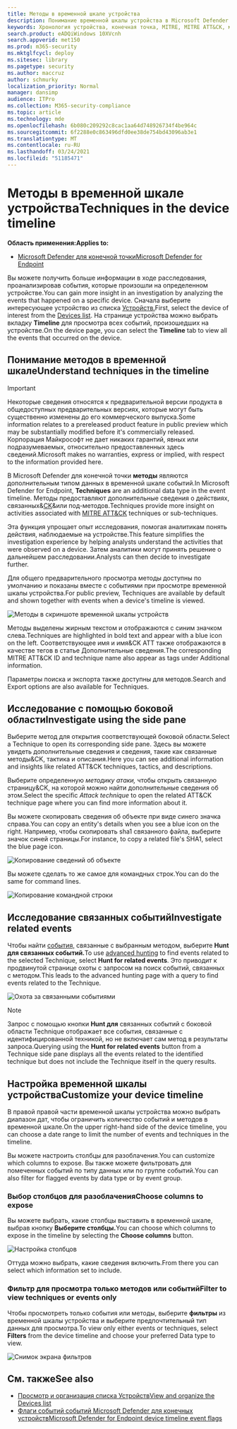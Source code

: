 ```yaml
---
title: Методы в временной шкале устройства
description: Понимание временной шкалы устройства в Microsoft Defender для конечной точки
keywords: Хронология устройства, конечная точка, MITRE, MITRE ATT&CK, методы, тактика
search.product: eADQiWindows 10XVcnh
search.appverid: met150
ms.prod: m365-security
ms.mktglfcycl: deploy
ms.sitesec: library
ms.pagetype: security
ms.author: maccruz
author: schmurky
localization_priority: Normal
manager: dansimp
audience: ITPro
ms.collection: M365-security-compliance
ms.topic: article
ms.technology: mde
ms.openlocfilehash: 6b080c209292c8cac1aa64d748926734f4be964c
ms.sourcegitcommit: 6f2288e0c863496dfd0ee38de754bd43096ab3e1
ms.translationtype: MT
ms.contentlocale: ru-RU
ms.lasthandoff: 03/24/2021
ms.locfileid: "51185471"
---
```

# <a name="techniques-in-the-device-timeline"></a><span data-ttu-id="182eb-104">Методы в временной шкале устройства</span><span class="sxs-lookup"><span data-stu-id="182eb-104">Techniques in the device timeline</span></span>


<span data-ttu-id="182eb-105">**Область применения:**</span><span class="sxs-lookup"><span data-stu-id="182eb-105">**Applies to:**</span></span>
- [<span data-ttu-id="182eb-106">Microsoft Defender для конечной точки</span><span class="sxs-lookup"><span data-stu-id="182eb-106">Microsoft Defender for Endpoint</span></span>](https://go.microsoft.com/fwlink/p/?linkid=2154037)


<span data-ttu-id="182eb-107">Вы можете получить больше информации в ходе расследования, проанализировав события, которые произошли на определенном устройстве.</span><span class="sxs-lookup"><span data-stu-id="182eb-107">You can gain more insight in an investigation by analyzing the events that happened on a specific device.</span></span> <span data-ttu-id="182eb-108">Сначала выберите интересующее устройство из списка [Устройств.](machines-view-overview.md)</span><span class="sxs-lookup"><span data-stu-id="182eb-108">First, select the device of interest from the [Devices list](machines-view-overview.md).</span></span> <span data-ttu-id="182eb-109">На странице устройства можно выбрать вкладку **Timeline** для просмотра всех событий, произошедших на устройстве.</span><span class="sxs-lookup"><span data-stu-id="182eb-109">On the device page, you can select the **Timeline** tab to view all the events that occurred on the device.</span></span>

## <a name="understand-techniques-in-the-timeline"></a><span data-ttu-id="182eb-110">Понимание методов в временной шкале</span><span class="sxs-lookup"><span data-stu-id="182eb-110">Understand techniques in the timeline</span></span>

>[!IMPORTANT]
><span data-ttu-id="182eb-111">Некоторые сведения относятся к предварительной версии продукта в общедоступных предварительных версиях, которые могут быть существенно изменены до его коммерческого выпуска.</span><span class="sxs-lookup"><span data-stu-id="182eb-111">Some information relates to a prereleased product feature in public preview which may be substantially modified before it's commercially released.</span></span> <span data-ttu-id="182eb-112">Корпорация Майкрософт не дает никаких гарантий, явных или подразумеваемых, относительно предоставленных здесь сведений.</span><span class="sxs-lookup"><span data-stu-id="182eb-112">Microsoft makes no warranties, express or implied, with respect to the information provided here.</span></span>

<span data-ttu-id="182eb-113">В Microsoft Defender для конечной точки **методы** являются дополнительным типом данных в временной шкале событий.</span><span class="sxs-lookup"><span data-stu-id="182eb-113">In Microsoft Defender for Endpoint, **Techniques** are an additional data type in the event timeline.</span></span> <span data-ttu-id="182eb-114">Методы предоставляют дополнительные сведения о действиях, связанных&[CK](https://attack.mitre.org/)&или под-методов.</span><span class="sxs-lookup"><span data-stu-id="182eb-114">Techniques provide more insight on activities associated with [MITRE ATT&CK](https://attack.mitre.org/) techniques or sub-techniques.</span></span> 

<span data-ttu-id="182eb-115">Эта функция упрощает опыт исследования, помогая аналитикам понять действия, наблюдаемые на устройстве.</span><span class="sxs-lookup"><span data-stu-id="182eb-115">This feature simplifies the investigation experience by helping analysts understand the activities that were observed on a device.</span></span> <span data-ttu-id="182eb-116">Затем аналитики могут принять решение о дальнейшем расследовании.</span><span class="sxs-lookup"><span data-stu-id="182eb-116">Analysts can then decide to investigate further.</span></span>

<span data-ttu-id="182eb-117">Для общего предварительного просмотра методы доступны по умолчанию и показаны вместе с событиями при просмотре временной шкалы устройства.</span><span class="sxs-lookup"><span data-stu-id="182eb-117">For public preview, Techniques are available by default and shown together with events when a device's timeline is viewed.</span></span> 

![Методы в скриншоте временной шкалы устройств](images/device-timeline-2.png)

<span data-ttu-id="182eb-119">Методы выделены жирным текстом и отображаются с синим значком слева.</span><span class="sxs-lookup"><span data-stu-id="182eb-119">Techniques are highlighted in bold text and appear with a blue icon on the left.</span></span> <span data-ttu-id="182eb-120">Соответствующее имя и имя&CK ATT также отображаются в качестве тегов в статье Дополнительные сведения.</span><span class="sxs-lookup"><span data-stu-id="182eb-120">The corresponding MITRE ATT&CK ID and technique name also appear as tags under Additional information.</span></span> 

<span data-ttu-id="182eb-121">Параметры поиска и экспорта также доступны для методов.</span><span class="sxs-lookup"><span data-stu-id="182eb-121">Search and Export options are also available for Techniques.</span></span>

## <a name="investigate-using-the-side-pane"></a><span data-ttu-id="182eb-122">Исследование с помощью боковой области</span><span class="sxs-lookup"><span data-stu-id="182eb-122">Investigate using the side pane</span></span>

<span data-ttu-id="182eb-123">Выберите метод для открытия соответствующей боковой области.</span><span class="sxs-lookup"><span data-stu-id="182eb-123">Select a Technique to open its corresponding side pane.</span></span> <span data-ttu-id="182eb-124">Здесь вы можете увидеть дополнительные сведения и сведения, такие как связанные методы&CK, тактика и описания.</span><span class="sxs-lookup"><span data-stu-id="182eb-124">Here you can see additional information and insights like related ATT&CK techniques, tactics, and descriptions.</span></span> 

<span data-ttu-id="182eb-125">Выберите определенную *методику атаки,* чтобы открыть связанную страницу&CK, на которой можно найти дополнительные сведения об этом.</span><span class="sxs-lookup"><span data-stu-id="182eb-125">Select the specific *Attack technique* to open the related ATT&CK technique page where you can find more information about it.</span></span>

<span data-ttu-id="182eb-126">Вы можете скопировать сведения об объекте при виде синего значка справа.</span><span class="sxs-lookup"><span data-stu-id="182eb-126">You can copy an entity's details when you see a blue icon on the right.</span></span> <span data-ttu-id="182eb-127">Например, чтобы скопировать sha1 связанного файла, выберите значок синей страницы.</span><span class="sxs-lookup"><span data-stu-id="182eb-127">For instance, to copy a related file's SHA1, select the blue page icon.</span></span>

![Копирование сведений об объекте](images/techniques-side-pane-clickable.png)

<span data-ttu-id="182eb-129">Вы можете сделать то же самое для командных строк.</span><span class="sxs-lookup"><span data-stu-id="182eb-129">You can do the same for command lines.</span></span>

![Копирование командной строки](images/techniques-side-pane-command.png)


## <a name="investigate-related-events"></a><span data-ttu-id="182eb-131">Исследование связанных событий</span><span class="sxs-lookup"><span data-stu-id="182eb-131">Investigate related events</span></span>

<span data-ttu-id="182eb-132">Чтобы найти [события,](advanced-hunting-overview.md) связанные с выбранным методом, выберите **Hunt для связанных событий.**</span><span class="sxs-lookup"><span data-stu-id="182eb-132">To use [advanced hunting](advanced-hunting-overview.md) to find events related to the selected Technique, select **Hunt for related events**.</span></span> <span data-ttu-id="182eb-133">Это приводит к продвинутой странице охоты с запросом на поиск событий, связанных с методом.</span><span class="sxs-lookup"><span data-stu-id="182eb-133">This leads to the advanced hunting page with a query to find events related to the Technique.</span></span>

![Охота за связанными событиями](images/techniques-hunt-for-related-events.png)

>[!NOTE]
><span data-ttu-id="182eb-135">Запрос с помощью кнопки **Hunt для** связанных событий с боковой области Technique отображает все события, связанные с идентифицированной техникой, но не включает сам метод в результаты запроса.</span><span class="sxs-lookup"><span data-stu-id="182eb-135">Querying using the **Hunt for related events** button from a Technique side pane displays all the events related to the identified technique but does not include the Technique itself in the query results.</span></span>


## <a name="customize-your-device-timeline"></a><span data-ttu-id="182eb-136">Настройка временной шкалы устройства</span><span class="sxs-lookup"><span data-stu-id="182eb-136">Customize your device timeline</span></span>

<span data-ttu-id="182eb-137">В правой правой части временной шкалы устройства можно выбрать диапазон дат, чтобы ограничить количество событий и методов в временной шкале.</span><span class="sxs-lookup"><span data-stu-id="182eb-137">On the upper right-hand side of the device timeline, you can choose a date range to limit the number of events and techniques in the timeline.</span></span> 

<span data-ttu-id="182eb-138">Вы можете настроить столбцы для разоблачения.</span><span class="sxs-lookup"><span data-stu-id="182eb-138">You can customize which columns to expose.</span></span> <span data-ttu-id="182eb-139">Вы также можете фильтровать для помеченных событий по типу данных или по группе событий.</span><span class="sxs-lookup"><span data-stu-id="182eb-139">You can also filter for flagged events by data type or by event group.</span></span>

### <a name="choose-columns-to-expose"></a><span data-ttu-id="182eb-140">Выбор столбцов для разоблачения</span><span class="sxs-lookup"><span data-stu-id="182eb-140">Choose columns to expose</span></span>
<span data-ttu-id="182eb-141">Вы можете выбрать, какие столбцы выставить в временной шкале, выбрав кнопку **Выберите столбцы.**</span><span class="sxs-lookup"><span data-stu-id="182eb-141">You can choose which columns to expose in the timeline by selecting the **Choose columns** button.</span></span>

![Настройка столбцов](images/filter-customize-columns.png)

<span data-ttu-id="182eb-143">Оттуда можно выбрать, какие сведения включить.</span><span class="sxs-lookup"><span data-stu-id="182eb-143">From there you can select which information set to include.</span></span>

### <a name="filter-to-view-techniques-or-events-only"></a><span data-ttu-id="182eb-144">Фильтр для просмотра только методов или событий</span><span class="sxs-lookup"><span data-stu-id="182eb-144">Filter to view techniques or events only</span></span>

<span data-ttu-id="182eb-145">Чтобы просмотреть только события или методы, выберите **фильтры** из временной шкалы устройства и выберите предпочтительный тип данных для просмотра.</span><span class="sxs-lookup"><span data-stu-id="182eb-145">To view only either events or techniques, select **Filters** from the device timeline and choose your preferred Data type to view.</span></span>

![Снимок экрана фильтров](images/device-timeline-filters.png)



## <a name="see-also"></a><span data-ttu-id="182eb-147">См. также</span><span class="sxs-lookup"><span data-stu-id="182eb-147">See also</span></span>
- [<span data-ttu-id="182eb-148">Просмотр и организация списка Устройств</span><span class="sxs-lookup"><span data-stu-id="182eb-148">View and organize the Devices list</span></span>](machines-view-overview.md)
- [<span data-ttu-id="182eb-149">Флаги событий событий Microsoft Defender для конечных устройств</span><span class="sxs-lookup"><span data-stu-id="182eb-149">Microsoft Defender for Endpoint device timeline event flags</span></span>](device-timeline-event-flag.md) 


 
